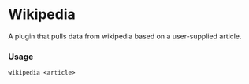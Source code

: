 # Wikipedia

A plugin that pulls data from wikipedia based on a user-supplied article.

### Usage

```
wikipedia <article>
```
